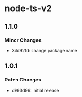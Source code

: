 # node-ts-v2

## 1.1.0

### Minor Changes

- 3dd92fd: change package name

## 1.0.1

### Patch Changes

- d993d96: Initial release
